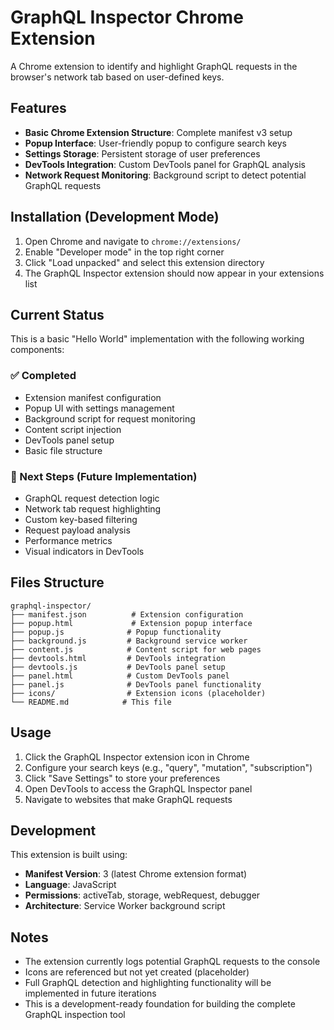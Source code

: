 # GraphQL Inspector Chrome Extension

A Chrome extension to identify and highlight GraphQL requests in the browser's network tab based on user-defined keys.

## Features

- **Basic Chrome Extension Structure**: Complete manifest v3 setup
- **Popup Interface**: User-friendly popup to configure search keys
- **Settings Storage**: Persistent storage of user preferences
- **DevTools Integration**: Custom DevTools panel for GraphQL analysis
- **Network Request Monitoring**: Background script to detect potential GraphQL requests

## Installation (Development Mode)

1. Open Chrome and navigate to `chrome://extensions/`
2. Enable "Developer mode" in the top right corner
3. Click "Load unpacked" and select this extension directory
4. The GraphQL Inspector extension should now appear in your extensions list

## Current Status

This is a basic "Hello World" implementation with the following working components:

### ✅ Completed
- Extension manifest configuration
- Popup UI with settings management
- Background script for request monitoring
- Content script injection
- DevTools panel setup
- Basic file structure

### 🚧 Next Steps (Future Implementation)
- GraphQL request detection logic
- Network tab request highlighting
- Custom key-based filtering
- Request payload analysis
- Performance metrics
- Visual indicators in DevTools

## Files Structure

```
graphql-inspector/
├── manifest.json          # Extension configuration
├── popup.html             # Extension popup interface
├── popup.js              # Popup functionality
├── background.js         # Background service worker
├── content.js            # Content script for web pages
├── devtools.html         # DevTools integration
├── devtools.js           # DevTools panel setup
├── panel.html            # Custom DevTools panel
├── panel.js              # DevTools panel functionality
├── icons/                # Extension icons (placeholder)
└── README.md            # This file
```

## Usage

1. Click the GraphQL Inspector extension icon in Chrome
2. Configure your search keys (e.g., "query", "mutation", "subscription")
3. Click "Save Settings" to store your preferences
4. Open DevTools to access the GraphQL Inspector panel
5. Navigate to websites that make GraphQL requests

## Development

This extension is built using:
- **Manifest Version**: 3 (latest Chrome extension format)
- **Language**: JavaScript
- **Permissions**: activeTab, storage, webRequest, debugger
- **Architecture**: Service Worker background script

## Notes

- The extension currently logs potential GraphQL requests to the console
- Icons are referenced but not yet created (placeholder)
- Full GraphQL detection and highlighting functionality will be implemented in future iterations
- This is a development-ready foundation for building the complete GraphQL inspection tool
